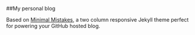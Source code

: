 ##My personal blog

Based on [Minimal Mistakes](http://mmistakes.github.io/minimal-mistakes), a two column responsive Jekyll theme perfect for powering your GitHub hosted blog.
